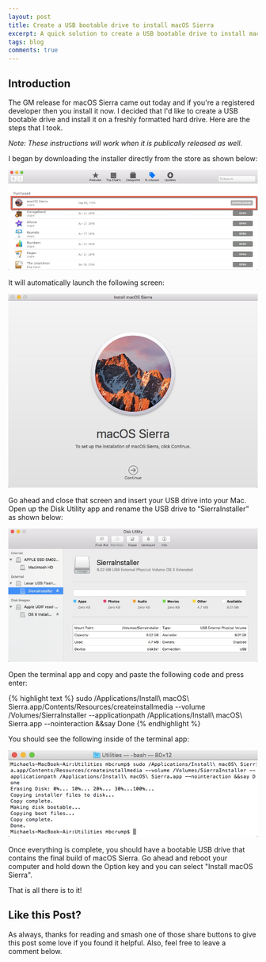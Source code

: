 ```yaml
---
layout: post
title: Create a USB bootable drive to install macOS Sierra
excerpt: A quick solution to create a USB bootable drive to install macOS Sierra.
tags: blog
comments: true
---
```


## Introduction

The GM release for macOS Sierra came out today and if you're a registered developer then you install it now. I decided that I'd like to create a USB bootable drive and install it on a freshly formatted hard drive. Here are the steps that I took. 

*Note: These instructions will work when it is publically released as well.*

I began by downloading the installer directly from the store as shown below:

![image](/files/downloadscreen.jpg)

It will automatically launch the following screen:

![image](/files/installsierra.jpg)

Go ahead and close that screen and insert your USB drive into your Mac. Open up the Disk Utility app and rename the USB drive to “SierraInstaller” as shown below:

![image](/files/sierradiskpart.jpg)

Open the terminal app and copy and paste the following code and press enter: 

{% highlight text %}
sudo /Applications/Install\ macOS\ Sierra.app/Contents/Resources/createinstallmedia --volume /Volumes/SierraInstaller --applicationpath /Applications/Install\ macOS\ Sierra.app --nointeraction &&say Done
{% endhighlight %}

You should see the following inside of the terminal app:

![image](/files/terminalsierra.jpg)

Once everything is complete, you should have a bootable USB drive that contains the final build of macOS Sierra. Go ahead and reboot your computer and hold down the Option key and you can select "Install macOS Sierra". 

That is all there is to it! 

## Like this Post?

As always, thanks for reading and smash one of those share buttons to give this post some love if you found it helpful. Also, feel free to leave a comment below. 
